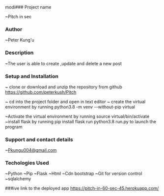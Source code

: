 modi### Project name

~Pitch in sec  

### Author

~Peter Kung'u

### Description

~The user is able to create ,update and delete a new post


### Setup and Installation

~ clone or download and unzip the repository from github https://github.com/peterkush/Pitch

~ cd into the project folder and open in text editor
~ create the virtual environment by running python3.8 -m venv --without-pip virtual

~Activate the virtual environment by running source virtual/bin/activate
~install flask by running pip install flask
 run python3.8 run.py to launch the program

### Support and contact details

~Pkungu004@gmail.com

### Techologies Used

~Python
~Pip
~Flask
~Html
~Cdn bootstrap
~Git for version control
~sqlalchemy


###ive link to the deployed app
https://pitch-in-60-sec-45.herokuapp.com/

